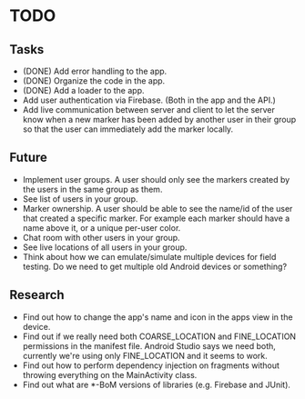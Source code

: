 # TODO

## Tasks

- (DONE) Add error handling to the app.
- (DONE) Organize the code in the app.
- (DONE) Add a loader to the app.
- Add user authentication via Firebase. (Both in the app and the API.)
- Add live communication between server and client to let the server know when a new marker has been
  added by another user in their group so that the user can immediately add the marker locally.

## Future

- Implement user groups. A user should only see the markers created by the users in the same group
  as them.
- See list of users in your group.
- Marker ownership. A user should be able to see the name/id of the user that created a specific
  marker. For example each marker should have a name above it, or a unique per-user color.
- Chat room with other users in your group.
- See live locations of all users in your group.
- Think about how we can emulate/simulate multiple devices for field testing. Do we need to get
  multiple old Android devices or something?

## Research

- Find out how to change the app's name and icon in the apps view in the device.
- Find out if we really need both COARSE_LOCATION and FINE_LOCATION permissions in the manifest
  file. Android Studio says we need both, currently we're using only FINE_LOCATION and it seems to
  work.
- Find out how to perform dependency injection on fragments without throwing everything on the
  MainActivity class.
- Find out what are *-BoM versions of libraries (e.g. Firebase and JUnit).
